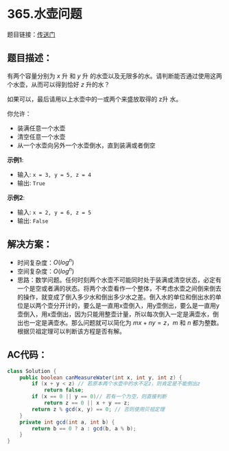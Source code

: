 # 365.水壶问题
题目链接：[传送门](https://leetcode-cn.com/problems/water-and-jug-problem/)

## 题目描述：
有两个容量分别为 $x$ 升 和 $y$ 升 的水壶以及无限多的水。请判断能否通过使用这两个水壶，从而可以得到恰好 $z$ 升的水？

如果可以，最后请用以上水壶中的一或两个来盛放取得的 z升 水。

你允许：

- 装满任意一个水壶
- 清空任意一个水壶
- 从一个水壶向另外一个水壶倒水，直到装满或者倒空

**示例1**:
- 输入: `x = 3, y = 5, z = 4`
- 输出: `True`

**示例2**:
- 输入: `x = 2, y = 6, z = 5`
- 输出: `False`

## 解决方案：
- 时间复杂度：$O(log^n)$
- 空间复杂度：$O(log^n)$
- 思路：数学问题。任何时刻两个水壶不可能同时处于装满或清空状态，必定有一个是空或者满的状态。将两个水壶看作一个整体，不考虑水壶之间倒来倒去的操作，就变成了倒入多少水和倒出多少水之差。倒入水的单位和倒出水的单位是以两个壶分开计的，要么是一直用x壶倒入，用y壶倒出，要么是一直用y壶倒入，用x壶倒出，因为只能用整壶计量，所以每次倒入一定是满壶水，倒出也一定是满壶水。那么问题就可以简化为 $mx+ny=z$，$m$ 和 $n$ 都为整数。根据贝祖定理可以判断该方程是否有解。

## AC代码：
```java
class Solution {
	public boolean canMeasureWater(int x, int y, int z) {
		if (x + y < z) // 若原本两个水壶中的水不足z，则肯定是不能倒出z
			return false;
		if (x == 0 || y == 0)// 若有一个为空，则直接判断
			return z == 0 || x + y == z;
		return z % gcd(x, y) == 0; // 否则使用贝祖定理
	}
	private int gcd(int a, int b) {
		return b == 0 ? a : gcd(b, a % b);
	}
}
```